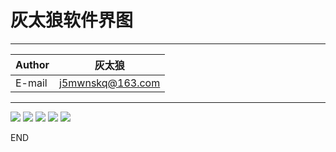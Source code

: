 ﻿灰太狼软件界图
===========================
****
|Author|灰太狼|
|---|---
|E-mail|j5mwnskq@163.com
****
![](https://github.com/j5mwnskq/Version/raw/master/images/5.png)
![](https://github.com/j5mwnskq/Version/raw/master/images/4.png)
![](https://github.com/j5mwnskq/Version/raw/master/images/1.png)
![](https://github.com/j5mwnskq/Version/raw/master/images/2.png)
![](https://github.com/j5mwnskq/Version/raw/master/images/3.png)


END
